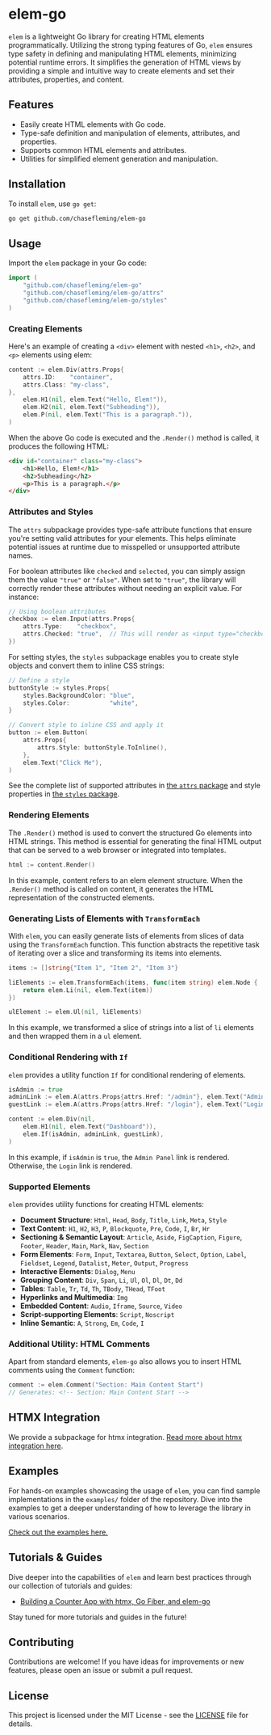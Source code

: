 # elem-go

`elem` is a lightweight Go library for creating HTML elements programmatically. Utilizing the strong typing features of Go, `elem` ensures type safety in defining and manipulating HTML elements, minimizing potential runtime errors. It simplifies the generation of HTML views by providing a simple and intuitive way to create elements and set their attributes, properties, and content.

## Features

- Easily create HTML elements with Go code.
- Type-safe definition and manipulation of elements, attributes, and properties.
- Supports common HTML elements and attributes.
- Utilities for simplified element generation and manipulation.

## Installation

To install `elem`, use `go get`:

```bash
go get github.com/chasefleming/elem-go
```

## Usage

Import the `elem` package in your Go code:

```go
import (
    "github.com/chasefleming/elem-go"
    "github.com/chasefleming/elem-go/attrs"
    "github.com/chasefleming/elem-go/styles"
)
```

### Creating Elements

Here's an example of creating a `<div>` element with nested `<h1>`, `<h2>`, and `<p>` elements using elem:

```go
content := elem.Div(attrs.Props{
    attrs.ID:    "container",
    attrs.Class: "my-class",
},
    elem.H1(nil, elem.Text("Hello, Elem!")),
    elem.H2(nil, elem.Text("Subheading")),
    elem.P(nil, elem.Text("This is a paragraph.")),
)
```

When the above Go code is executed and the `.Render()` method is called, it produces the following HTML:

```html
<div id="container" class="my-class">
    <h1>Hello, Elem!</h1>
    <h2>Subheading</h2>
    <p>This is a paragraph.</p>
</div>
```

### Attributes and Styles

The `attrs` subpackage provides type-safe attribute functions that ensure you're setting valid attributes for your elements. This helps eliminate potential issues at runtime due to misspelled or unsupported attribute names.

For boolean attributes like `checked` and `selected`, you can simply assign them the value `"true"` or `"false"`. When set to `"true"`, the library will correctly render these attributes without needing an explicit value. For instance:

```go
// Using boolean attributes
checkbox := elem.Input(attrs.Props{
    attrs.Type:    "checkbox",
    attrs.Checked: "true",  // This will render as <input type="checkbox" checked>
})
```

For setting styles, the `styles` subpackage enables you to create style objects and convert them to inline CSS strings:

```go
// Define a style
buttonStyle := styles.Props{
    styles.BackgroundColor: "blue",
    styles.Color:           "white",
}

// Convert style to inline CSS and apply it
button := elem.Button(
    attrs.Props{
        attrs.Style: buttonStyle.ToInline(),
    },
    elem.Text("Click Me"),
)
```

See the complete list of supported attributes in [the `attrs` package](./attrs/attrs.go) and style properties in [the `styles` package](./styles/constants.go).

### Rendering Elements

The `.Render()` method is used to convert the structured Go elements into HTML strings. This method is essential for generating the final HTML output that can be served to a web browser or integrated into templates.

```go
html := content.Render()
```

In this example, content refers to an elem element structure. When the `.Render()` method is called on content, it generates the HTML representation of the constructed elements.

### Generating Lists of Elements with `TransformEach`

With `elem`, you can easily generate lists of elements from slices of data using the `TransformEach` function. This function abstracts the repetitive task of iterating over a slice and transforming its items into elements.

```go
items := []string{"Item 1", "Item 2", "Item 3"}

liElements := elem.TransformEach(items, func(item string) elem.Node {
    return elem.Li(nil, elem.Text(item))
})

ulElement := elem.Ul(nil, liElements)
```

In this example, we transformed a slice of strings into a list of `li` elements and then wrapped them in a `ul` element.

### Conditional Rendering with `If`

`elem` provides a utility function `If` for conditional rendering of elements.

```go
isAdmin := true
adminLink := elem.A(attrs.Props{attrs.Href: "/admin"}, elem.Text("Admin Panel"))
guestLink := elem.A(attrs.Props{attrs.Href: "/login"}, elem.Text("Login"))

content := elem.Div(nil,
    elem.H1(nil, elem.Text("Dashboard")),
    elem.If(isAdmin, adminLink, guestLink),
)
```

In this example, if `isAdmin` is `true`, the `Admin Panel` link is rendered. Otherwise, the `Login` link is rendered.

### Supported Elements

`elem` provides utility functions for creating HTML elements:

- **Document Structure**: `Html`, `Head`, `Body`, `Title`, `Link`, `Meta`, `Style`
- **Text Content**: `H1`, `H2`, `H3`, `P`, `Blockquote`, `Pre`, `Code`, `I`, `Br`, `Hr`
- **Sectioning & Semantic Layout**: `Article`, `Aside`, `FigCaption`, `Figure`, `Footer`, `Header`, `Main`, `Mark`, `Nav`, `Section`
- **Form Elements**: `Form`, `Input`, `Textarea`, `Button`, `Select`, `Option`, `Label`, `Fieldset`, `Legend`, `Datalist`, `Meter`, `Output`, `Progress`
- **Interactive Elements**: `Dialog`, `Menu`
- **Grouping Content**: `Div`, `Span`, `Li`, `Ul`, `Ol`, `Dl`, `Dt`, `Dd`
- **Tables**: `Table`, `Tr`, `Td`, `Th`, `TBody`, `THead`, `TFoot`
- **Hyperlinks and Multimedia**: `Img`
- **Embedded Content**: `Audio`, `Iframe`, `Source`, `Video`
- **Script-supporting Elements**: `Script`, `Noscript`
- **Inline Semantic**: `A`, `Strong`, `Em`, `Code`, `I`

### Additional Utility: HTML Comments

Apart from standard elements, `elem-go` also allows you to insert HTML comments using the `Comment` function:

```go
comment := elem.Comment("Section: Main Content Start")
// Generates: <!-- Section: Main Content Start -->
```

## HTMX Integration

We provide a subpackage for htmx integration. [Read more about htmx integration here](HTMX_INTEGRATION.md).

## Examples

For hands-on examples showcasing the usage of `elem`, you can find sample implementations in the `examples/` folder of the repository. Dive into the examples to get a deeper understanding of how to leverage the library in various scenarios.

[Check out the examples here.](./examples)

## Tutorials & Guides

Dive deeper into the capabilities of `elem` and learn best practices through our collection of tutorials and guides:

- [Building a Counter App with htmx, Go Fiber, and elem-go](https://dev.to/chasefleming/building-a-counter-app-with-htmx-go-fiber-and-elem-go-9jd/)

Stay tuned for more tutorials and guides in the future!

## Contributing

Contributions are welcome! If you have ideas for improvements or new features, please open an issue or submit a pull request.

## License

This project is licensed under the MIT License - see the [LICENSE](LICENSE) file for details.
